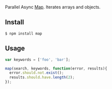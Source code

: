 Parallel Async [Map](http://en.wikipedia.org/wiki/Map_\(higher-order_function\)). Iterates arrays and objects.

## Install
```
$ npm install map
```

## Usage
```js
var keywords = ['foo', 'bar'];

map(search, keywords, function(error, results){
  error.should.not.exist();
  results.should.have.length(2);
});
```
